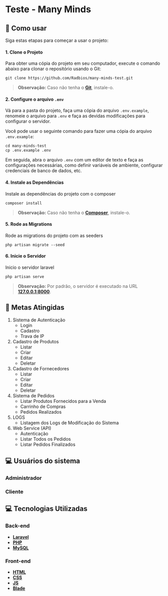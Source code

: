 # Teste - Many Minds
## 📖 Como usar
Siga estas etapas para começar a usar o projeto:
#### 1. Clone o Projeto
Para obter uma cópia do projeto em seu computador, execute o comando abaixo para clonar o repositório usando o Git:
```
git clone https://github.com/Radbios/many-minds-test.git
```
> **Observação:** Caso não tenha o **[Git](https://git-scm.com/)**, instale-o.

#### 2. **Configure o arquivo `.env`**
Vá para a pasta do projeto, faça uma cópia do arquivo `.env.example`, renomeie o arquivo para `.env` e faça as devidas modificações para configurar o servidor.

Você pode usar o seguinte comando para fazer uma cópia do arquivo `.env.example`:
```
cd many-minds-test
cp .env.example .env
```
Em seguida, abra o arquivo `.env` com um editor de texto e faça as configurações necessárias, como definir variáveis de ambiente, configurar credenciais de banco de dados, etc.

#### 4. Instale as Dependências
Instale as dependências do projeto com o composer
```
composer install
```
> **Observação:** Caso não tenha o **[Composer](https://getcomposer.org/)**, instale-o.

#### 5. Rode as Migrations
Rode as migrations do projeto com as seeders
```
php artisan migrate --seed
```
#### 6. Inicie o Servidor
Inicio o servidor laravel

```
php artisan serve
```
> **Observação:** Por padrão, o servidor é executado na URL **[127.0.0.1:8000](http://127.0.0.1:8000)**.


   
## 🚀 Metas Atingidas
1. Sistema de Autenticação
   - Login
   - Cadastro
   - Trava de IP
3. Cadastro de Produtos
   - Listar
   - Criar
   - Editar
   - Deletar
5. Cadastro de Fornecedores
   - Listar
   - Criar
   - Editar
   - Deletar
9. Sistema de Pedidos
    - Listar Produtos Fornecidos para a Venda
    - Carrinho de Compras
    - Pedidos Realizados
11. LOGS
    - Listagem dos Logs de Modificação do Sistema
13. Web Service (API)
    - Autenticação
    - Listar Todos os Pedidos
    - Listar Pedidos Finalizados

## 💻 Usuários do sistema
### Administrador

### Cliente
## :computer: Tecnologias Utilizadas
### Back-end
- **[Laravel](https://laravel.com/)**
- **[PHP](https://www.php.net/)**
- **[MySQL](https://www.mysql.com/)**
  
### Front-end
- **[HTML](https://developer.mozilla.org/pt-BR/docs/Web/HTML)**
- **[CSS](https://developer.mozilla.org/pt-BR/docs/Web/CSS)**
- **[JS](https://developer.mozilla.org/pt-BR/docs/Web/JavaScript)**
- **[Blade](https://laravel.com/docs/10.x/blade)**
